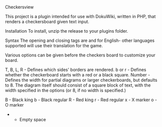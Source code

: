 Checkersview

This project is a plugin intended for use with DokuWiki, written in PHP, that renders a checkersboard given text input.

Installation
To install, unzip the release to your plugins folder.

Syntax
The opening and closing tags are and for English- other languages supported will use their translation for the game.

Various options can be given before the checkers board to customize your board.

T, B, L, R - Defines which sides' borders are rendered.
b or r - Defines whether the checkerboard starts with a red or a black square.
Number - Defines the width for partial diagrams or larger checkerboards, but defaults to 8.
The diagram itself should consist of a square block of text, with the width specified in the options (or 8, if no width is specified.)

B - Black king
b - Black regular
R - Red king
r - Red regular
x - X marker
o - O marker
- - Empty space